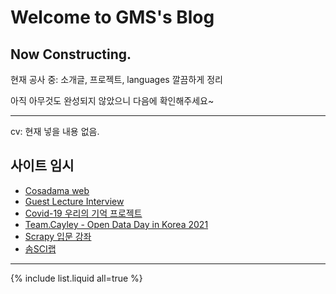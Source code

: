 # Welcome to GMS's Blog

## Now Constructing.

현재 공사 중: 소개글, 프로젝트, languages 깔끔하게 정리

아직 아무것도 완성되지 않았으니 다음에 확인해주세요~

---

cv: 현재 넣을 내용 없음.

## 사이트 임시

* [Cosadama web](https://cosadama.github.io/cosadama/)
* [Guest Lecture Interview](https://youtu.be/kQ_cynq0Yik?t=3060)
* [Covid-19 우리의 기억 프로젝트](http://okfn.kr/projects/covid-19-our-memory/index.html)
* [Team.Cayley - Open Data Day in Korea 2021](https://www.youtube.com/watch?v=L3i_Rng3i5s)
* [Scrapy 입문 강좌](https://www.edwith.org/Intro-to-Scrapy)
* [솜SCI랩](https://sites.google.com/view/somssi-lab/%ED%99%88?authuser=0)

---

{% include list.liquid all=true %}
